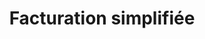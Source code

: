 ---
lang: fr
title: Facturation simplifiée
image: ../static/images/cards/icon-contract.png
imageAlt: Test
description: Nous mélangeons le forfait de l’enfant, les heures suppl., des éventuels suppléments ... Surprise ! On vous génère la facture que vous envoyez en un clic.
bordered: true
statut: Très bientot
---